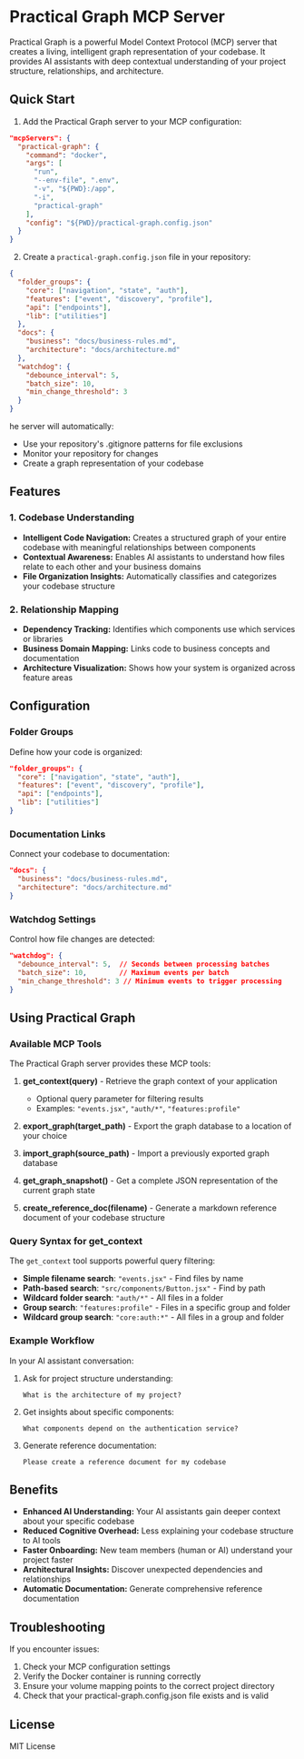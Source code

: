 # Practical Graph MCP Server

Practical Graph is a powerful Model Context Protocol (MCP) server that creates a living, intelligent graph representation of your codebase. It provides AI assistants with deep contextual understanding of your project structure, relationships, and architecture.

## Quick Start

1. Add the Practical Graph server to your MCP configuration:

```json
"mcpServers": {
  "practical-graph": {
    "command": "docker",
    "args": [
      "run",
      "--env-file", ".env",
      "-v", "${PWD}:/app",
      "-i",
      "practical-graph"
    ],
    "config": "${PWD}/practical-graph.config.json"
  }
}
```

2. Create a `practical-graph.config.json` file in your repository:

```json
{
  "folder_groups": {
    "core": ["navigation", "state", "auth"],
    "features": ["event", "discovery", "profile"],
    "api": ["endpoints"],
    "lib": ["utilities"]
  },
  "docs": {
    "business": "docs/business-rules.md",
    "architecture": "docs/architecture.md"
  },
  "watchdog": {
    "debounce_interval": 5,
    "batch_size": 10,
    "min_change_threshold": 3
  }
}
```

he server will automatically:
- Use your repository's .gitignore patterns for file exclusions
- Monitor your repository for changes
- Create a graph representation of your codebase

## Features

### 1. Codebase Understanding
- **Intelligent Code Navigation:** Creates a structured graph of your entire codebase with meaningful relationships between components
- **Contextual Awareness:** Enables AI assistants to understand how files relate to each other and your business domains
- **File Organization Insights:** Automatically classifies and categorizes your codebase structure

### 2. Relationship Mapping
- **Dependency Tracking:** Identifies which components use which services or libraries
- **Business Domain Mapping:** Links code to business concepts and documentation
- **Architecture Visualization:** Shows how your system is organized across feature areas

## Configuration

### Folder Groups
Define how your code is organized:
```json
"folder_groups": {
  "core": ["navigation", "state", "auth"],
  "features": ["event", "discovery", "profile"],
  "api": ["endpoints"],
  "lib": ["utilities"]
}
```

### Documentation Links
Connect your codebase to documentation:
```json
"docs": {
  "business": "docs/business-rules.md",
  "architecture": "docs/architecture.md"
}
```

### Watchdog Settings
Control how file changes are detected:
```json
"watchdog": {
  "debounce_interval": 5,  // Seconds between processing batches
  "batch_size": 10,        // Maximum events per batch
  "min_change_threshold": 3 // Minimum events to trigger processing
}
```

## Using Practical Graph

### Available MCP Tools

The Practical Graph server provides these MCP tools:

1. **get_context(query)** - Retrieve the graph context of your application
   - Optional query parameter for filtering results
   - Examples: `"events.jsx"`, `"auth/*"`, `"features:profile"`

2. **export_graph(target_path)** - Export the graph database to a location of your choice

3. **import_graph(source_path)** - Import a previously exported graph database

4. **get_graph_snapshot()** - Get a complete JSON representation of the current graph state

5. **create_reference_doc(filename)** - Generate a markdown reference document of your codebase structure

### Query Syntax for get_context

The `get_context` tool supports powerful query filtering:

- **Simple filename search**: `"events.jsx"` - Find files by name
- **Path-based search**: `"src/components/Button.jsx"` - Find by path
- **Wildcard folder search**: `"auth/*"` - All files in a folder
- **Group search**: `"features:profile"` - Files in a specific group and folder
- **Wildcard group search**: `"core:auth:*"` - All files in a group and folder

### Example Workflow

In your AI assistant conversation:

1. Ask for project structure understanding:
   ```
   What is the architecture of my project?
   ```

2. Get insights about specific components:
   ```
   What components depend on the authentication service?
   ```

3. Generate reference documentation:
   ```
   Please create a reference document for my codebase
   ```

## Benefits

- **Enhanced AI Understanding:** Your AI assistants gain deeper context about your specific codebase
- **Reduced Cognitive Overhead:** Less explaining your codebase structure to AI tools
- **Faster Onboarding:** New team members (human or AI) understand your project faster
- **Architectural Insights:** Discover unexpected dependencies and relationships
- **Automatic Documentation:** Generate comprehensive reference documentation

## Troubleshooting

If you encounter issues:

1. Check your MCP configuration settings
2. Verify the Docker container is running correctly
3. Ensure your volume mapping points to the correct project directory
4. Check that your practical-graph.config.json file exists and is valid

## License

MIT License
